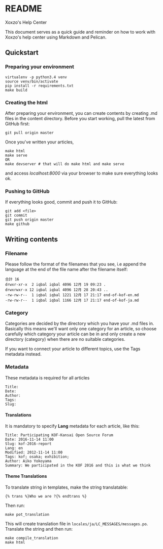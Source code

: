 # README
Xoxzo's Help Center

This document serves as a quick guide and reminder on how to work with Xoxzo's
help center using Markdown and Pelican.

## Quickstart

### Preparing your environment

    virtualenv -p python3.4 venv
    source venv/bin/activate
    pip install -r requirements.txt
    make build

### Creating the html

After preparing your environment, you can create contents by creating .md files
in the content directory. Before you start working, pull the latest from GitHub
first:

    git pull origin master

Once you've written your articles,

    make html
    make serve
    OR 
    make devserver # that will do make html and make serve

and access *localhost:8000* via your browser to make sure everything looks ok.

### Pushing to GitHub

If everything looks good, commit and push it to GitHub:

    git add <file>
    git commit
    git push origin master
    make github

## Writing contents

### Filename

Please follow the format of the filenames that you see, i.e append the language
at the end of the file name after the filename itself:

    合計 16
    drwxr-xr-x  2 iqbal iqbal 4096 12月 19 09:23 .
    drwxrwxr-x 12 iqbal iqbal 4096 12月 28 20:43 ..
    -rw-rw-r--  1 iqbal iqbal 1221 12月 17 21:17 end-of-kof-en.md
    -rw-rw-r--  1 iqbal iqbal 1166 12月 17 21:17 end-of-kof-ja.md

### Category

Categories are decided by the directory which you have your .md files in. Basically
this means we'll want only one category for an article, so choose carefully
which category your article can be in and only create a new directory (category)
when there are no suitable categories.

If you want to connect your article to different topics, use the Tags metadata
instead.

### Metadata

These metadata is required for all articles

    Title: 
    Date: 
    Author: 
    Tags: 
    Slug: 

#### Translations

It is mandatory to specify **Lang** metadata for each article,
like this:

    Title: Participating KOF-Kansai Open Source Forum
    Date: 2016-11-14 11:00 
    Slug: kof-2016-report
    Lang: en
    Modified: 2012-11-14 11:00
    Tags: kof; osaka; exhibition;
    Author: Aiko Yokoyama
    Summary: We participated in the KOF 2016 and this is what we think

#### Theme Translations
To translate string in templates, make the string translatable:

    {% trans %}Who we are ?{% endtrans %}

Then run:

    make pot_translation

This will create translation file in `locales/ja/LC_MESSAGES/messages.po`. Translate
the string and then run:
    
    make compile_translation
    make html
